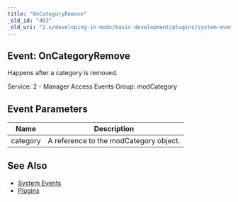 ```yaml
---
title: "OnCategoryRemove"
_old_id: "403"
_old_uri: "2.x/developing-in-modx/basic-development/plugins/system-events/oncategoryremove"
---
```


## Event: OnCategoryRemove

Happens after a category is removed.

Service: 2 - Manager Access Events 
Group: modCategory

## Event Parameters

| Name     | Description                            |
| -------- | -------------------------------------- |
| category | A reference to the modCategory object. |

## See Also

- [System Events](extending-modx/plugins/system-events "System Events")
- [Plugins](extending-modx/plugins "Plugins")